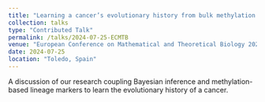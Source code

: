 ```yaml
---
title: "Learning a cancer’s evolutionary history from bulk methylation data using Bayesian inference."
collection: talks
type: "Contributed Talk"
permalink: /talks/2024-07-25-ECMTB
venue: "European Conference on Mathematical and Theoretical Biology 2024"
date: 2024-07-25
location: "Toledo, Spain"
---
```


A discussion of our research coupling Bayesian inference and methylation-based lineage markers to learn the evolutionary history of a cancer. 